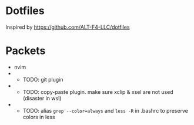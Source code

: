 # Dotfiles

Inspired by https://github.com/ALT-F4-LLC/dotfiles

# Packets

- nvim
- - TODO: git plugin
- - TODO: copy-paste plugin. make sure xclip & xsel are not used (disaster in wsl)
- - TODO: alias `grep --color=always` and `less -R` in .bashrc to preserve colors in less
